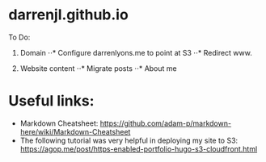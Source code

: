 # darrenjl.github.io

To Do:
1. Domain
⋅⋅* Configure darrenlyons.me to point at S3
⋅⋅* Redirect www.

2. Website content
⋅⋅* Migrate posts
⋅⋅* About me

# Useful links:
* Markdown Cheatsheet: https://github.com/adam-p/markdown-here/wiki/Markdown-Cheatsheet
* The following tutorial was very helpful in deploying my site to S3: https://agop.me/post/https-enabled-portfolio-hugo-s3-cloudfront.html
